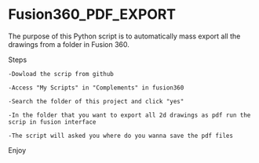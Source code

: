 # Fusion360_PDF_EXPORT
The purpose of this Python script is to automatically mass export all the drawings from a folder in Fusion 360.


Steps

    -Dowload the scrip from github
    
    -Access "My Scripts" in "Complements" in fusion360
    
    -Search the folder of this project and click "yes"
    
    -In the folder that you want to export all 2d drawings as pdf run the scrip in fusion interface 
    
    -The script will asked you where do you wanna save the pdf files
    
Enjoy

